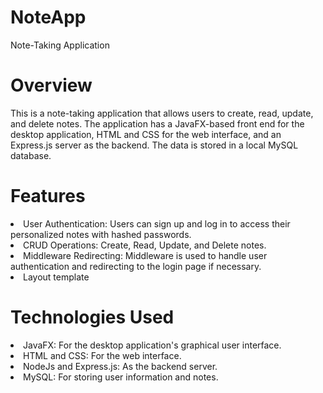 # NoteApp
Note-Taking Application
# Overview
This is a note-taking application that allows users to create, read, update, and delete notes. The application has a JavaFX-based front end for the desktop application, HTML and CSS for the web interface, and an Express.js server as the backend. The data is stored in a local MySQL database.

# Features
<li>User Authentication: Users can sign up and log in to access their personalized notes with hashed passwords.</li>
<li>CRUD Operations: Create, Read, Update, and Delete notes.</li>
<li>Middleware Redirecting: Middleware is used to handle user authentication and redirecting to the login page if necessary.</li>
<li>Layout template</li>

# Technologies Used
<li>JavaFX: For the desktop application's graphical user interface.</li>
<li>HTML and CSS: For the web interface.</li>
<li>NodeJs and Express.js: As the backend server.</li>
<li>MySQL: For storing user information and notes.</li>

